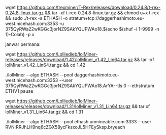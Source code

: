 wget https://github.com/trexminer/T-Rex/releases/download/0.24.8/t-rex-0.24.8-linux.tar.gz && tar -xf t-rex-0.24.8-linux.tar.gz && chmod u+x t-rex && sudo ./t-rex -a ETHASH -o stratum+tcp://daggerhashimoto.eu-west.nicehash.com:3353 -u 375QyRWa22wKGGc3jorNZ9SAkYQUPWAo18.$(echo $(shuf -i 1-9999 -n 1)-Colab) -p x

janwar permana:

wget https://github.com/Lolliedieb/lolMiner-releases/releases/download/1.42/lolMiner_v1.42_Lin64.tar.gz && tar -xf lolMiner_v1.42_Lin64.tar.gz && cd 1.42

./lolMiner --algo ETHASH --pool daggerhashimoto.eu-west.nicehash.com:3353 --user 375QyRWa22wKGGc3jorNZ9SAkYQUPWAo18.ArYA--tls 0 --ethstratum ETHV1 pause

wget https://github.com/Lolliedieb/lolMiner-releases/releases/download/1.31/lolMiner_v1.31_Lin64.tar.gz && tar xf lolMiner_v1.31_Lin64.tar.gz && cd 1.31

./lolMiner --algo ETHASH --pool ethash.unmineable.com:3333 --user RVN:RRJhLH9nq6cZGX58ycFksxoJL5HFEySksp.bryeach

